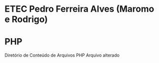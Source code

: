# ETEC Pedro Ferreira Alves (Maromo e Rodrigo)
# PHP
Diretório de Conteúdo de Arquivos PHP
Arquivo alterado
